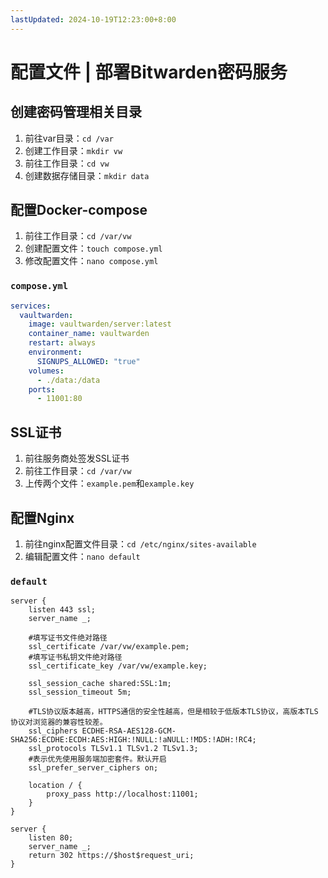 ```yaml
---
lastUpdated: 2024-10-19T12:23:00+8:00
---
```


# 配置文件 | 部署Bitwarden密码服务

## 创建密码管理相关目录

1. 前往var目录：```cd /var```
2. 创建工作目录：```mkdir vw```
3. 前往工作目录：```cd vw```
4. 创建数据存储目录：```mkdir data```

## 配置Docker-compose

1. 前往工作目录：```cd /var/vw```
2. 创建配置文件：```touch compose.yml```
3. 修改配置文件：```nano compose.yml```

### ```compose.yml```

```yml
services:
  vaultwarden:
    image: vaultwarden/server:latest
    container_name: vaultwarden
    restart: always
    environment:
      SIGNUPS_ALLOWED: "true"
    volumes:
      - ./data:/data
    ports:
      - 11001:80
```

## SSL证书

1. 前往服务商处签发SSL证书
2. 前往工作目录：```cd /var/vw```
3. 上传两个文件：```example.pem```和```example.key```

## 配置Nginx

1. 前往nginx配置文件目录：```cd /etc/nginx/sites-available```
2. 编辑配置文件：```nano default```

### ```default```

```nginx{6,8}
server {
	listen 443 ssl;
	server_name _;

	#填写证书文件绝对路径
	ssl_certificate /var/vw/example.pem;
	#填写证书私钥文件绝对路径
	ssl_certificate_key /var/vw/example.key;

	ssl_session_cache shared:SSL:1m;
	ssl_session_timeout 5m;

	#TLS协议版本越高，HTTPS通信的安全性越高，但是相较于低版本TLS协议，高版本TLS协议对浏览器的兼容性较差。
	ssl_ciphers ECDHE-RSA-AES128-GCM-SHA256:ECDHE:ECDH:AES:HIGH:!NULL:!aNULL:!MD5:!ADH:!RC4;
	ssl_protocols TLSv1.1 TLSv1.2 TLSv1.3;
	#表示优先使用服务端加密套件。默认开启
	ssl_prefer_server_ciphers on;

	location / {
		proxy_pass http://localhost:11001;
	}
}

server {
	listen 80;
	server_name _;
	return 302 https://$host$request_uri;
}
```